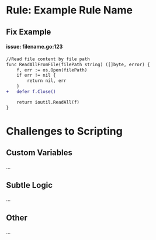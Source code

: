 <!-- Use this as a template to outline an example of bad code vs fixed code -->

# Rule: Example Rule Name

## Fix Example

#### issue: filename.go:123
```diff
//Read file content by file path
func ReadAllFromFile(filePath string) ([]byte, error) {
	f, err := os.Open(filePath)
	if err != nil {
		return nil, err
	}
+	defer f.Close()

	return ioutil.ReadAll(f)
}
```

# Challenges to Scripting

## Custom Variables
...

## Subtle Logic
...

## Other
...
